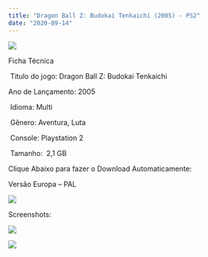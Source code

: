```yaml
---
title: "Dragon Ball Z: Budokai Tenkaichi (2005) - PS2"
date: "2020-09-14"
---
```


![](https://1.bp.blogspot.com/-13-ShwuzrFM/X17AK6sAhbI/AAAAAAAAPF4/yoSgnk5gsWIdlX69KOvjEBIXH41OiJYUwCLcBGAsYHQ/s320/1fb3d666b32cd60d5a099a9168045802.jpg)

Ficha Técnica

 Titulo do jogo: Dragon Ball Z: Budokai Tenkaichi 

Ano de Lançamento: 2005

 Idioma: Multi

 Gênero: Aventura, Luta

 Console: Playstation 2

 Tamanho:  2,1 GB

Clique Abaixo para fazer o Download Automaticamente:

Versão Europa – PAL

[![](https://1.bp.blogspot.com/-1h0psgcwSIc/X12Z4_-XFGI/AAAAAAAAO8I/Mc5GWgomPvky4bANZ291sPzxVFKXG0hcQCLcBGAsYHQ/s0/LINK.png)](https://zee.gl/syhkZ)

Screenshots:

[![](https://1.bp.blogspot.com/-Ygdafn5DJWY/X17AKyjNGpI/AAAAAAAAPF8/9YDqgOxjt64nPjbBLw6Mxgym2XWJc8w9ACLcBGAsYHQ/w500-h373/Screenshot_1.png)](https://1.bp.blogspot.com/-Ygdafn5DJWY/X17AKyjNGpI/AAAAAAAAPF8/9YDqgOxjt64nPjbBLw6Mxgym2XWJc8w9ACLcBGAsYHQ/s435/Screenshot_1.png)

[![](https://1.bp.blogspot.com/-aSBx7YmszVc/X17AKjruMRI/AAAAAAAAPF0/nsntq3B3n60RPP2Xpfd8GyJJhA3oknUcACLcBGAsYHQ/w500-h375/hqdefault.jpg)](https://1.bp.blogspot.com/-aSBx7YmszVc/X17AKjruMRI/AAAAAAAAPF0/nsntq3B3n60RPP2Xpfd8GyJJhA3oknUcACLcBGAsYHQ/s480/hqdefault.jpg)
